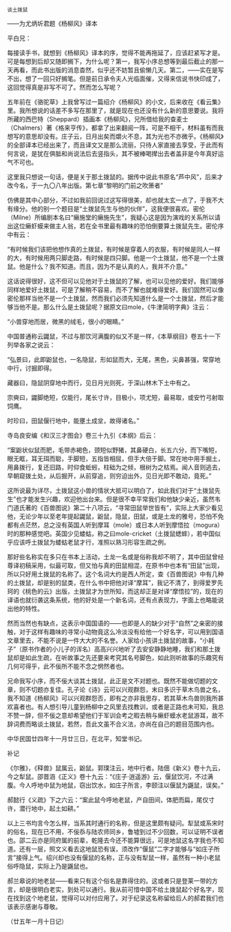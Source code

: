     谈土拨鼠 

   ——为尤炳圻君题《杨柳风》译本

   平白兄：

   每接读手书，就想到《杨柳风》译本的序，觉得不能再拖延了，应该赶紧写才是。可是每想到后却又随即搁下，为什么呢？第一，我写小序总想等到最后截止的那一天再看，而此书出版的消息杳然，似乎还不妨暂且偷懒几天。第二，——实在是写不出，想了一回只好搁笔。但是前日承令夫人光临面催，又得来信说书快印成了，这回觉得真是非写不可了。然而怎么写呢？

   五年前在《骆驼草》上我曾写过一篇绍介《杨柳风》的小文，后来收在《看云集》里。我所想说的话差不多写在那里了，就是现在也还没有什么新的意思要说。我将所藏的西巴特（Sheppard）插画本《杨柳风》，兄所借给我的查麦士（Chalmers）著《格来亨传》，都拿了出来翻阅一阵，可是不相干，材料虽有而我想写的意思却没有。庄子云，日月出矣而爝火不息，其为光也不亦微乎。《杨柳风》的全部译本已经出来了，而且译文又是那么流丽，只待人家直接去享受，于此而有何言说，是犹在俱胝和尚说法后去竖指头，其不被棒喝撵出去者盖非是今年真好运气不可也。

   这里我只想说一句话，便是关于那土拨鼠的。据传中说此书原名“芦中风”，后来才改今名，于一九〇八年出版。第七章“黎明的门前之吹箫者”

   仿佛是其中心部分，不过如我前回说过这写得很美，却也就太玄一点了，于我不大有缘分。他的别一个题目是“土拨鼠先生与他的伙伴”，这我便很喜欢。密伦（Milne）所编剧本名曰“癞施堂的癞施先生”，我疑心这是因为演戏的关系所以请出这位癞虾蟆来做主人翁，若在全书里最有趣味的恐怕倒要算土拨鼠先生。密伦序中有云：

   “有时候我们该把他想作真的土拨鼠，有时候是穿着人的衣服，有时候是同人一样的大，有时候用两只脚走路，有时候是四只脚。他是一个土拨鼠，他不是一个土拨鼠。他是什么？我不知道。而且，因为不是认真的人，我并不介意。”

   这话说得很好，这不但可以见他对于土拨鼠的了解，也可以见他的爱好。我们能够同样地爱好土拨鼠，可是了解稍不容易，而不了解也就难得爱好。我们固然可以像密伦那样当他不是一个土拨鼠，然而我们必须先知道什么是一个土拨鼠，然后才能够当他不是。那么什么是土拨鼠呢？据原文曰mole，《牛津简明字典》注云：

   “小兽穿地而居，微黑的绒毛，很小的眼睛。”

   中国普通称云鼹鼠，不过与那饮河满腹的似又不是一样，《本草纲目》卷五十一下列举各家之说云：

   “弘景曰，此即鼢鼠也，一名隐鼠，形如鼠而大，无尾，黑色，尖鼻甚强，常穿地中行，讨掘即得。

   藏器曰，隐鼠阴穿地中而行，见日月光则死，于深山林木下土中有之。

   宗奭曰，鼹脚绝短，仅能行，尾长寸许，目极小，项尤短，最易取，或安竹弓射取饲鹰。

   时珍曰，田鼠偃行地中，能壅土成坌，故得诸名。”

   寺岛良安编《和汉三才图会》卷三十九引《本纲》后云：

   “案鼢状似鼠而肥，毛带赤褐色，颈短似野猪，其鼻硬白，长五六分，而下嘴短，眼无眶，耳无珥而聪，手脚短，五指皆相屈，但手大倍于脚。常在地中用手掘土，用鼻拨行，复还旧路，时仰食蚯蚓，柱础为之倾，根树为之枯焉。闻人音则逃去，早朝窥拨土处，从后掘开，从前穿追，则穷迫出外，见日光即不敢动，竟死。”

   这所说最为详尽，土拨鼠这小兽的情状大抵可以明白了，如此我们对于“土拨鼠先生”也才能发生兴趣，欢迎他出台来。但是很不幸平常我们和他缺少亲近，虽然韦门道氏著的《百兽图说》第二十八项云，“寻常田鼠举世皆有”，实际上大家少看见他，无论少年以至老年提起鼹鼠，鼢鼠，隐鼠，田鼠，或是土龙的雅号，恐怕不免都有点茫然，总之没有英国人听到摩耳（mole）或日本人听到摩悟拉（mogura）时的那种感觉吧。英国少见蝼蛄，称之曰mole-cricket（土拨鼠蟋蟀），若中国似乎应该呼土拨鼠为蝼蛄老鼠才行，准照以熟习形容生疏之例。

   那好些名称实在多只在书本上活动，土龙一名或是俗称我却不明了，其中田鼠曾经尊译初稿采用，似最可取，但又怕与真的田鼠相混，在原书中也本有“田鼠”出现，所以只好用土拨鼠的名称了。这个名词大约是西人所定，查《百兽图说》中有几种的土拨鼠，却是别的鼠类，在什么书中把他对译“摩耳”，我记不清了，到得爱罗先珂的《桃色的云》出版，土拨鼠才为世所知，而这却正是对译“摩悟拉”的，现在的译语也就衍袭这条系统，他的好处是一个新名词，还有点表现力，字面上也略能说出他的特性。

   然而当然也有缺点，这表示中国国语的——也即是人的缺少对于“自然”之亲密的接触，对于这样有趣味的寻常小动物竟这么冷淡没有给他一个好名字，可以用到国语文章里去，不能不说是一件大大的不名誉。人家给小孩讲土拨鼠的故事，“小耗子”（原书作者的小儿子的诨名）高高兴兴地听了去安安静静地睡，我们和那土拨鼠却是如此生疏，在听故事之先还要来考究其名号脚色，如此则听故事的乐趣究有几何可得乎，此不佞所不能不念之惘然者也。

   兄命我写小序，而不佞大谈其土拨鼠，此正是文不对题也。既然不能做切题的文章，则不切题亦复佳。孔子论《诗》云可以兴观群怨，末曰多识于草木鸟兽之名，我不知道《杨柳风》可以兴观群怨否，即有之亦非我思存，若其草木鸟兽则我所甚欢喜者也。有人想引导儿童到杨柳中之风里去找教训，或者是正路也未可知，我总不赞一辞，但不佞之意却希望他们于军训会考之暇去稍与癞虾蟆水老鼠游耳，故不辞词费而略谈土拨鼠，若然，吾此文虽不合义法，亦尚在自己的题目范围内也。

   中华民国廿四年十一月廿三日，在北平，知堂书记。

   补记

   《尔雅》，《释兽》鼠属云，鼢鼠。郭璞注云，地中行者。陆佃《新义》卷十九云，今之犁鼠。邵晋涵《正义》卷十九云：“《庄子·逍遥游》云，偃鼠饮河，不过满腹。今人呼地中鼠为地鼠，窃出饮水，如庄子所言，李颐注以偃鼠为鼷鼠，误矣。”

   郝懿行《义疏》下之六云：“案此鼠今呼地老鼠，产自田间，体肥而扁，尾仅寸许，潜行地中，起土如耕。”

   以上三书均言今怎么样，当系其时通行的名称，但是这里颇有疑问。犁鼠或系宋时的俗名，现在已不用，不佞忝与陆农师同乡，鲁墟到过不少回数，可以证明不误者也。邵二云亦是同府属的前辈，乾隆去今还不能算很远，可是地鼠这名字我也不知道。还有一层，照文义看去这地鼠恐有误，须改作“偃鼠”二字才能够与“如庄子所言”接得上气。绍兴却也没有偃鼠的名称，正与没有犁鼠一样，虽然有一种小老鼠俗呼隐鼠，实际上乃是鼷鼠也。

   郝兰皋说的地老鼠——看来只有这个俗名是靠得住的。这或者只是登莱一带的方言，却是很明白老实，到处可以通行。我从前可惜中国不给土拨鼠起个好名字，现在找到这个地老鼠，觉得可以对付应用了。对于纪录这名称留给后人的郝君我们也该表示感谢与尊敬。

   （廿五年一月十日记）

